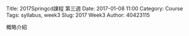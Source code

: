 Title: 2017Springcd課程 第三週
Date: 2017-01-08 11:00
Category: Course
Tags: syllabus, week3
Slug: 2017 Week3
Author: 40423115

<!-- PELICAN_END_SUMMARY -->
概略介紹

